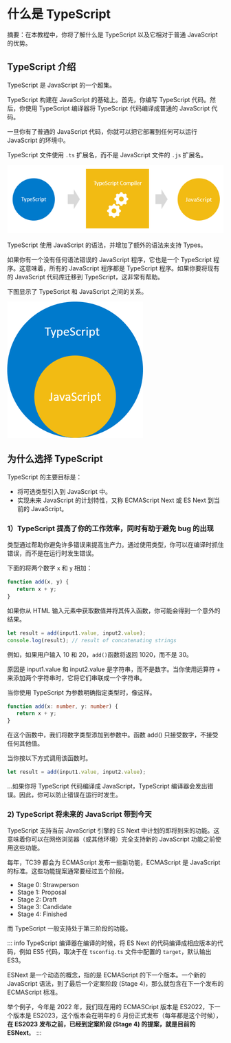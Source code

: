 # 什么是 TypeScript

摘要：在本教程中，你将了解什么是 TypeScript 以及它相对于普通 JavaScript 的优势。

## TypeScript 介绍

TypeScript 是 JavaScript 的一个超集。

TypeScript 构建在 JavaScript 的基础上。首先，你编写 TypeScript 代码。然后，你使用 TypeScript 编译器将 TypeScript 代码编译成普通的 JavaScript 代码。

一旦你有了普通的 JavaScript 代码，你就可以把它部署到任何可以运行 JavaScript 的环境中。

TypeScript 文件使用 `.ts` 扩展名，而不是 JavaScript 文件的 `.js` 扩展名。

<img src="/what-is-typescript-compiler.png"/>

TypeScript 使用 JavaScript 的语法，并增加了额外的语法来支持 Types。

如果你有一个没有任何语法错误的 JavaScript 程序，它也是一个 TypeScript 程序。这意味着，所有的 JavaScript 程序都是 TypeScript 程序。如果你要将现有的 JavaScript 代码库迁移到 TypeScript，这非常有帮助。

下图显示了 TypeScript 和 JavaScript 之间的关系。

<img src="/what-is-typescript-typescript-and-js.png" />

## 为什么选择 TypeScript

TypeScript 的主要目标是：

- 将可选类型引入到 JavaScript 中。
- 实现未来 JavaScript 的计划特性，又称 ECMAScript Next 或 ES Next 到当前的 JavaScript。

### 1）TypeScript 提高了你的工作效率，同时有助于避免 bug 的出现

类型通过帮助你避免许多错误来提高生产力。通过使用类型，你可以在编译时抓住错误，而不是在运行时发生错误。

下面的将两个数字 `x` 和 `y` 相加：

```ts
function add(x, y) {
   return x + y;
}
```

如果你从 HTML 输入元素中获取数值并将其传入函数，你可能会得到一个意外的结果。

```ts
let result = add(input1.value, input2.value);
console.log(result); // result of concatenating strings
```

例如，如果用户输入 10 和 20，`add()`函数将返回 1020，而不是 30。

原因是 input1.value 和 input2.value 是字符串，而不是数字。当你使用运算符 + 来添加两个字符串时，它将它们串联成一个字符串。

当你使用 TypeScript 为参数明确指定类型时，像这样。

```ts
function add(x: number, y: number) {
   return x + y;
}
```

在这个函数中，我们将数字类型添加到参数中。函数 add() 只接受数字，不接受任何其他值。

当你按以下方式调用该函数时。

```ts
let result = add(input1.value, input2.value);
```

...如果你将 TypeScript 代码编译成 JavaScript，TypeScript 编译器会发出错误。因此，你可以防止错误在运行时发生。

### 2) TypeScript 将未来的 JavaScript 带到今天

TypeScript 支持当前 JavaScript 引擎的 ES Next 中计划的即将到来的功能。这意味着你可以在网络浏览器（或其他环境）完全支持新的 JavaScript 功能之前使用这些功能。

每年，TC39 都会为 ECMAScript 发布一些新功能，ECMAScript 是 JavaScript 的标准。这些功能提案通常要经过五个阶段。

- Stage 0: Strawperson
- Stage 1: Proposal
- Stage 2: Draft
- Stage 3: Candidate
- Stage 4: Finished

而 TypeScript 一般支持处于第三阶段的功能。

::: info
TypeScript 编译器在编译的时候，将 ES Next 的代码编译成相应版本的代码，例如 ES5 代码，取决于在 `tsconfig.ts` 文件中配置的 `target`，默认输出 ES3。

ESNext 是一个动态的概念，指的是 ECMAScript 的下一个版本。一个新的 JavaScript 语法，到了最后一个定案阶段 (Stage 4)，那么就包含在下一个发布的 ECMAScript 标准。

举个例子，今年是 2022 年，我们现在用的 ECMASCript 版本是 ES2022，下一个版本是 ES2023，这个版本会在明年的 6 月份正式发布（每年都是这个时候），**在 ES2023 发布之前，已经到定案阶段 (Stage 4) 的提案，就是目前的 ESNext**。
:::